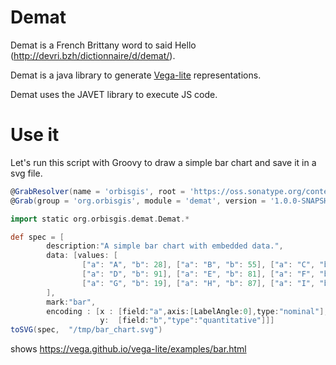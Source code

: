 # Demat



Demat is a French Brittany word to said Hello (http://devri.bzh/dictionnaire/d/demat/).

Demat is a java library to generate [Vega-lite](https://vega.github.io/vega-lite/) representations.

Demat uses the JAVET library to execute JS code.


# Use it

Let's run this script with Groovy to draw a simple bar chart and save it in a svg file.

```groovy
@GrabResolver(name = 'orbisgis', root = 'https://oss.sonatype.org/content/repositories/snapshots/')
@Grab(group = 'org.orbisgis', module = 'demat', version = '1.0.0-SNAPSHOT')

import static org.orbisgis.demat.Demat.*

def spec = [
        description:"A simple bar chart with embedded data.",
        data: [values: [
                ["a": "A", "b": 28], ["a": "B", "b": 55], ["a": "C", "b": 43],
                ["a": "D", "b": 91], ["a": "E", "b": 81], ["a": "F", "b": 53],
                ["a": "G", "b": 19], ["a": "H", "b": 87], ["a": "I", "b": 52]]
        ],
        mark:"bar",
        encoding : [x : [field:"a",axis:[LabelAngle:0],type:"nominal"],
                    y:  [field:"b","type":"quantitative"]]]
toSVG(spec,  "/tmp/bar_chart.svg")
```

shows https://vega.github.io/vega-lite/examples/bar.html